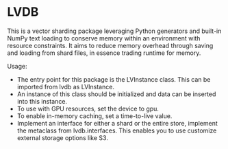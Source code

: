 # LVDB

This is a vector sharding package leveraging Python generators and built-in NumPy text loading to
conserve memory within an environment with resource constraints. It aims to reduce
memory overhead through saving and loading from shard files, in essence
trading runtime for memory.

Usage:
* The entry point for this package is the LVInstance class. This can be
imported from lvdb as LVInstance.
* An instance of this class should be initialized and data can be inserted into this instance.
* To use with GPU resources, set the device to gpu.
* To enable in-memory caching, set a time-to-live value.
* Implement an interface for either a shard or the entire store, implement the metaclass from lvdb.interfaces. This enables you to use customize external storage options like S3.
